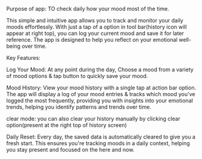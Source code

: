 Purpose of app: TO check daily how your mood most of the time.

This simple and intuitive app allows you to track and monitor your daily moods effortlessly. With just a tap of a option in tool bar(history icon will appear at right top), you can log your current mood and save it for later reference. The app is designed to help you reflect on your emotional well-being over time.

Key Features:

Log Your Mood: At any point during the day, Choose a mood from a variety of mood options & tap button to quickly save your mood.

Mood History: View your mood history with a single tap at action bar option. The app will display a log of your mood entries & tracks which mood you've logged the most frequently, providing you with insights into your emotional trends, helping you identify patterns and trends over time.

clear mode: you can also clear your history manually by clicking clear option(present at the right top of history screen)

Daily Reset: Every day, the saved data is automatically cleared to give you a fresh start. This ensures you're tracking moods in a daily context, helping you stay present and focused on the here and now.
